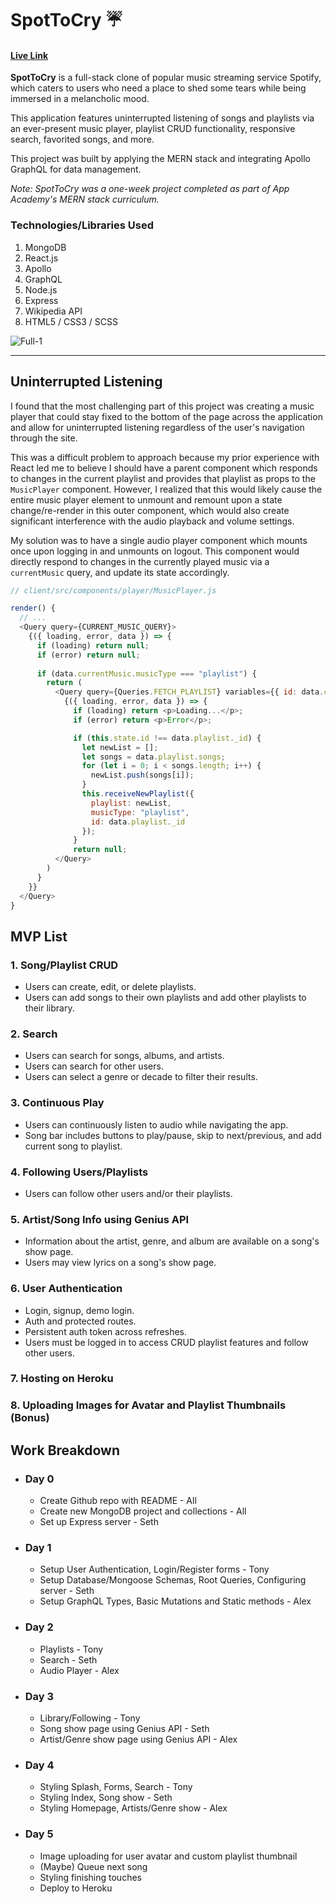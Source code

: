 # SpotToCry :umbrella:


#### **[Live Link](http://spottocry.herokuapp.com)**

**SpotToCry** is a full-stack clone of popular music streaming service Spotify, which caters to users who need a place to shed some tears while being immersed in a melancholic mood. 

This application features uninterrupted listening of songs and playlists via an ever-present music player, playlist CRUD functionality, responsive search, favorited songs, and more. 

This project was built by applying the MERN stack and integrating Apollo GraphQL for data management.

*Note: SpotToCry was a one-week project completed as part of App Academy's MERN stack curriculum.*

### Technologies/Libraries Used
1. MongoDB
2. React.js
3. Apollo
4. GraphQL
4. Node.js
5. Express
6. Wikipedia API
7. HTML5 / CSS3 / SCSS

![Full-1](/client/public/assets/images/README/full-1.png?raw=true)

---

## Uninterrupted Listening 
I found that the most challenging part of this project was creating a music player that could stay fixed to the bottom of the page across the application and allow for uninterrupted listening regardless of the user's navigation through the site. 

This was a difficult problem to approach because my prior experience with React led me to believe I should have a parent component which responds to changes in the current playlist and provides that playlist as props to the `MusicPlayer` component. However, I realized that this would likely cause the entire music player element to unmount and remount upon a state change/re-render in this outer component, which would also create significant interference with the audio playback and volume settings.

My solution was to have a single audio player component which mounts once upon logging in and unmounts on logout. This component would directly respond to changes in the currently played music via a `currentMusic` query, and update its state accordingly. 

```javascript
// client/src/components/player/MusicPlayer.js

render() {
  // ...
  <Query query={CURRENT_MUSIC_QUERY}>
    {({ loading, error, data }) => {
      if (loading) return null;
      if (error) return null;
      
      if (data.currentMusic.musicType === "playlist") {
        return (
          <Query query={Queries.FETCH_PLAYLIST} variables={{ id: data.currentMusic.id }}>
            {({ loading, error, data }) => {
              if (loading) return <p>Loading...</p>;
              if (error) return <p>Error</p>;

              if (this.state.id !== data.playlist._id) {
                let newList = [];
                let songs = data.playlist.songs;
                for (let i = 0; i < songs.length; i++) {
                  newList.push(songs[i]);
                }
                this.receiveNewPlaylist({
                  playlist: newList,
                  musicType: "playlist",
                  id: data.playlist._id
                });
              }  
              return null;
          </Query>
        )
      }
    }}
  </Query>
}            
```




## MVP List 

### 1. Song/Playlist CRUD
* Users can create, edit, or delete playlists.
* Users can add songs to their own playlists and add other playlists to their library.

### 2. Search
* Users can search for songs, albums, and artists. 
* Users can search for other users.
* Users can select a genre or decade to filter their results.

### 3. Continuous Play 
* Users can continuously listen to audio while navigating the app.
* Song bar includes buttons to play/pause, skip to next/previous, and add current song to playlist. 

### 4. Following Users/Playlists
* Users can follow other users and/or their playlists. 

### 5. Artist/Song Info using Genius API
* Information about the artist, genre, and album are available on a song's show page.
* Users may view lyrics on a song's show page.

### 6. User Authentication 
* Login, signup, demo login.
* Auth and protected routes.
* Persistent auth token across refreshes.
* Users must be logged in to access CRUD playlist features and follow other users.

### 7. Hosting on Heroku

### 8. Uploading Images for Avatar and Playlist Thumbnails (Bonus)

## Work Breakdown

* ### Day 0 
   * Create Github repo with README - All
   * Create new MongoDB project and collections - All
   * Set up Express server - Seth 
* ### Day 1
   * Setup User Authentication, Login/Register forms - Tony
   * Setup Database/Mongoose Schemas, Root Queries, Configuring server - Seth 
   * Setup GraphQL Types, Basic Mutations and Static methods - Alex
   
* ### Day 2
   * Playlists - Tony
   * Search - Seth
   * Audio Player - Alex
   
* ### Day 3
   * Library/Following - Tony
   * Song show page using Genius API - Seth
   * Artist/Genre show page using Genius API - Alex
   
* ### Day 4
   * Styling Splash, Forms, Search - Tony
   * Styling Index, Song show - Seth
   * Styling Homepage, Artists/Genre show - Alex
   
* ### Day 5 
   * Image uploading for user avatar and custom playlist thumbnail
   * (Maybe) Queue next song
   * Styling finishing touches
   * Deploy to Heroku
   
